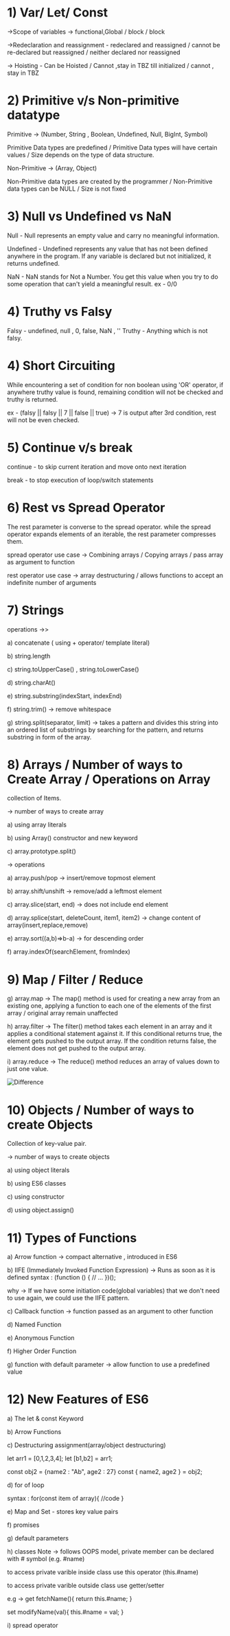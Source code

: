 <h1>1) Var/ Let/ Const  </h1>

->Scope of variables -> functional,Global / block / block

->Redeclaration and reassignment - redeclared and reassigned / cannot be re-declared but reassigned / neither declared nor reassigned

-> Hoisting - Can be Hoisted / Cannot ,stay in TBZ till initialized / cannot , stay in TBZ

<h1>2) Primitive v/s Non-primitive datatype  </h1>

Primitive -> (Number, String , Boolean, Undefined, Null, BigInt, Symbol)

Primitive Data types are predefined / Primitive Data types will have certain values / Size depends on the type of data structure.

Non-Primitive -> (Array, Object)

Non-Primitive data types are created by the programmer / Non-Primitive data types can be NULL / Size is not fixed

<h1>3) Null vs Undefined vs NaN </h1>

Null - Null represents an empty value and carry no meaningful information.

Undefined - Undefined represents any value that has not been defined anywhere in the program.
If any variable is declared but not initialized, it returns undefined.

NaN - NaN stands for Not a Number. You get this value when you try to do some operation that can't yield a meaningful result. ex - 0/0

<h1>4) Truthy vs Falsy </h1>

Falsy - undefined, null , 0, false, NaN , ''
Truthy - Anything which is not falsy.

<h1>4) Short Circuiting </h1>

While encountering a set of condition for non boolean using 'OR' operator, if anywhere truthy value is found,
remaining condition will not be checked and truthy is returned.

ex - (falsy || falsy || 7 || false || true) -> 7 is output
after 3rd condition, rest will not be even checked.

<h1> 5) Continue v/s break   </h1>

continue - to skip current iteration and move onto next iteration

break - to stop execution of loop/switch statements

<h1> 6) Rest vs Spread Operator </h1>

The rest parameter is converse to the spread operator. while the spread operator expands elements of an iterable, the rest parameter compresses them.

spread operator use case -> Combining arrays / Copying arrays / pass array as argument to function

rest operator use case -> array destructuring / allows functions to accept an indefinite number of arguments

<h1> 7) Strings </h1>

operations ->>

a) concatenate ( using + operator/ template literal)

b) string.length

c) string.toUpperCase() , string.toLowerCase()

d) string.charAt()

e) string.substring(indexStart, indexEnd)

f) string.trim() -> remove whitespace

g) string.split(separator, limit) -> takes a pattern and divides this string into an ordered list of substrings by searching for the pattern, and returns substring in form of the array.

<h1> 8) Arrays / Number of ways to Create Array / Operations on Array </h1>

collection of Items.

-> number of ways to create array 

a) using array literals

b) using Array() constructor and new keyword

c) array.prototype.split()

-> operations

a) array.push/pop -> insert/remove topmost element

b) array.shift/unshift -> remove/add a leftmost element 

c) array.slice(start, end) -> does not include end element

d) array.splice(start, deleteCount, item1, item2) -> change content of array(insert,replace,remove)

e) array.sort((a,b)=>b-a) -> for descending order 

f) array.indexOf(searchElement, fromIndex)

<h1>9) Map / Filter / Reduce</h1>

g) array.map -> The map() method is used for creating a new array from an existing one, applying a function to each one of the elements of the first array / original array remain unaffected

h) array.filter -> The filter() method takes each element in an array and it applies a conditional statement against it. If this conditional returns true, the element gets pushed to the output array. If the condition returns false, the element does not get pushed to the output array. 

i) array.reduce -> The reduce() method reduces an array of values down to just one value.

![Difference](Map_Filter_Reduce.png)

<h1>10) Objects / Number of ways to create Objects </h1>

Collection of key-value pair.

-> number of ways to create objects

a) using object literals

b) using ES6 classes

c) using constructor

d) using object.assign()

<h1>11) Types of Functions </h1>

a) Arrow function -> compact alternative , introduced in ES6

b) IIFE (Immediately Invoked Function Expression) -> Runs as soon as it is defined
syntax : (function () {
// …
})();

why -> If we have some initiation code(global variables) that we don't need to use again, we could use the IIFE pattern.

c) Callback function -> function passed as an argument to other function

d) Named Function

e) Anonymous Function

f) Higher Order Function

g) function with default parameter -> allow function to use a predefined value

<h1> 12) New Features of ES6 </h1>

a) The let & const Keyword

b) Arrow Functions

c) Destructuring assignment(array/object destructuring)

let arr1 = [0,1,2,3,4];
let [b1,b2] = arr1;

const obj2 = {name2 : "Ab", age2 : 27}
const { name2, age2 } = obj2;

d) for of loop

syntax : for(const item of array){
//code
}

e) Map and Set - stores key value pairs

f) promises

g) default parameters

h) classes
  Note -> follows OOPS model, private member can be declared with # symbol (e.g. #name)

   to access private varible inside class use this operator (this.#name)

   to access private varible outside class use getter/setter 

   e.g -> get fetchName(){
       return this.#name;
   }

   set modifyName(val){
       this.#name = val;
   }

i) spread operator